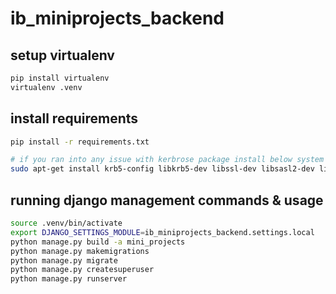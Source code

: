 # ib_miniprojects_backend


## setup virtualenv

```sh
pip install virtualenv
virtualenv .venv
```

## install requirements

```bash
pip install -r requirements.txt

# if you ran into any issue with kerbrose package install below system dependencies
sudo apt-get install krb5-config libkrb5-dev libssl-dev libsasl2-dev libsasl2-modules-gssapi-mit python3.7-dev python3-dev -y

```

## running django management commands & usage

```sh
source .venv/bin/activate
export DJANGO_SETTINGS_MODULE=ib_miniprojects_backend.settings.local
python manage.py build -a mini_projects
python manage.py makemigrations
python manage.py migrate
python manage.py createsuperuser
python manage.py runserver
```